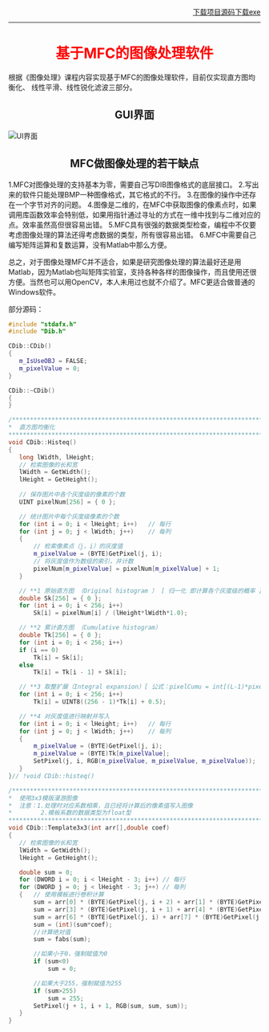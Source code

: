 <style>
   h1{color:#ff0000;text-align: center;}
   h2{text-align: center;}
</style>
<section id="downloads" class="clearfix">
<a href="https://zhangqunwei.github.io/ImageProcessing/Release/Release.zip" title="测试环境为Visual Studio 2013" style="float:right;" id="view-on-github" class="button"><span>下载exe</span></a>    
<a href="https://zhangqunwei.github.io/ImageProcessing/sourceZIP/ImageP.zip" title="测试环境为Visual Studio 2013" style="float:right;" id="view-on-github" class="button"><span>下载项目源码</span></a><br><hr>
</section> 


# 基于MFC的图像处理软件
   根据《图像处理》课程内容实现基于MFC的图像处理软件，目前仅实现直方图均衡化、
   线性平滑、线性锐化滤波三部分。

## GUI界面
  
  ![UI界面](https://zhangqunwei.github.io/ImageProcessing/gui.bmp)

## MFC做图像处理的若干缺点
1.MFC对图像处理的支持基本为零，需要自己写DIB图像格式的底层接口。
2.写出来的软件只能处理BMP一种图像格式，其它格式的不行。
3.在图像的操作中还存在一个字节对齐的问题。
4.图像是二维的，在MFC中获取图像的像素点时，如果调用库函数效率会特别低，如果用指针通过寻址的方式在一维中找到与二维对应的点。效率虽然高但很容易出错。
5.MFC具有很强的数据类型检查，编程中不仅要考虑图像处理的算法还得考虑数据的类型，所有很容易出错。
6.MFC中需要自己编写矩阵运算和复数运算，没有Matlab中那么方便。

总之，对于图像处理MFC并不适合，如果是研究图像处理的算法最好还是用Matlab，因为Matlab也叫矩阵实验室，支持各种各样的图像操作，而且使用还很方便。当然也可以用OpenCV，本人未用过也就不介绍了。MFC更适合做普通的Windows软件。
 
 
部分源码：
 ```C++
#include "stdafx.h"
#include "Dib.h"

CDib::CDib()
{
	m_IsUseOBJ = FALSE;
	m_pixelValue = 0;
}

CDib::~CDib()
{
}

/************************************************************************
 *	直方图均衡化
 ************************************************************************/
void CDib::Histeq()
{
	long lWidth, lHeight;	
	// 检索图像的长和宽
	lWidth = GetWidth();
	lHeight = GetHeight();
	
	// 保存图片中各个灰度级的像素的个数
	UINT pixelNum[256] = { 0 };

	// 统计图片中每个灰度级像素的个数
	for (int i = 0; i < lHeight; i++)	// 每行
	for (int j = 0; j < lWidth; j++)	// 每列
	{
		// 检索像素点（j，i）的灰度值
		m_pixelValue = (BYTE)GetPixel(j, i);
		// 将灰度值作为数组的索引，并计数
		pixelNum[m_pixelValue] = pixelNum[m_pixelValue] + 1;
	}

	// **1 原始直方图 （Original histogram ） [ 归一化 即计算各个灰度级的概率 ]
	double Sk[256] = { 0 };
	for (int i = 0; i < 256; i++)
		Sk[i] = pixelNum[i] / (lHeight*lWidth*1.0);

	// **2 累计直方图 （Cumulative histogram）
	double Tk[256] = { 0 };
	for (int i = 0; i < 256; i++)
	if (i == 0)
		Tk[i] = Sk[i];
	else
		Tk[i] = Tk[i - 1] + Sk[i];

	// **3 取整扩展（Integral expansion）[ 公式：pixelCumu = int[(L-1)*pixelCumu+0.5]（L为灰度级）]
	for (int i = 0; i < 256; i++)
		Tk[i] = UINT8((256 - 1)*Tk[i] + 0.5);

	// **4 对灰度值进行映射并写入
	for (int i = 0; i < lHeight; i++)	// 每行
	for (int j = 0; j < lWidth; j++)	// 每列
	{
		m_pixelValue = (BYTE)GetPixel(j, i);
		m_pixelValue = (BYTE)Tk[m_pixelValue];
		SetPixel(j, i, RGB(m_pixelValue, m_pixelValue, m_pixelValue));
	}
}// !void CDib::histeq()

/************************************************************************
 *	使用3x3模版漫游图像
 *  注意：1.处理时对应系数相乘，且已经将计算后的像素值写入图像
 *		  2.模板系数的数据类型为float型
 ************************************************************************/
void CDib::Template3x3(int arr[],double coef)
{
	// 检索图像的长和宽
	lWidth = GetWidth();
	lHeight = GetHeight();

	double sum = 0;
	for (DWORD i = 0; i < lHeight - 3; i++)	// 每行
	for (DWORD j = 0; j < lHeight - 3; j++)	// 每列
	{	// 使用模板进行卷积计算
		sum = arr[0] * (BYTE)GetPixel(j, i + 2) + arr[1] * (BYTE)GetPixel(j + 1, i + 2) + arr[2] * (BYTE)GetPixel(j + 2, i + 2) + sum;
		sum = arr[3] * (BYTE)GetPixel(j, i + 1) + arr[4] * (BYTE)GetPixel(j + 1, i + 1) + arr[5] * (BYTE)GetPixel(j + 2, i + 1) + sum;
		sum = arr[6] * (BYTE)GetPixel(j, i) + arr[7] * (BYTE)GetPixel(j + 1, i) + arr[8] * (BYTE)GetPixel(j + 2, i) + sum;
		sum = (int)(sum*coef);
		//计算绝对值
		sum = fabs(sum);

		//如果小于0，强制赋值为0
		if (sum<0)
			sum = 0;

		//如果大于255，强制赋值为255
		if (sum>255)
			sum = 255;
		SetPixel(j + 1, i + 1, RGB(sum, sum, sum));
	}
}

 ```
